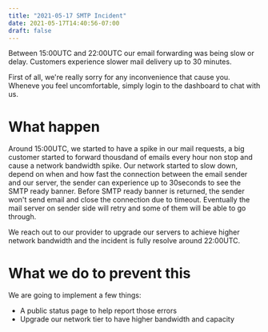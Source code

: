 ```yaml
---
title: "2021-05-17 SMTP Incident"
date: 2021-05-17T14:40:56-07:00
draft: false
---
```


Between 15:00UTC and 22:00UTC our email forwarding was being slow or
delay. Customers experience slower mail delivery up to 30 minutes.

First of all, we're really sorry for any inconvenience that cause you.
Wheneve you feel uncomfortable, simply login to the dashboard to chat
with  us.

# What happen

Around 15:00UTC, we started to have a spike in our mail requests, a big
customer started to forward thousdand of emails every hour non stop and
cause a network bandwidth spike. Our network started to slow down,
depend on when and how fast the connection between the email sender and
our server, the sender can experience up to 30seconds to see the SMTP
ready banner. Before SMTP ready banner is returned, the sender won't
send email and close the connection due to timeout. Eventually the mail
server on sender side will retry and some of them will be able to go
through.

We reach out to our provider to upgrade our servers to achieve higher
network bandwidth and the incident is fully resolve around 22:00UTC.

# What we do to prevent this

We are going to implement a few things:

- A public status page to help report those errors
- Upgrade our network tier to have higher bandwidth and capacity
